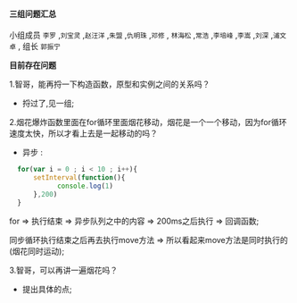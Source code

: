 #### 三组问题汇总 

小组成员 `李罗` ,`刘宝灵` ,`赵汪洋` ,`朱盟` ,`仇明珠` ,`邓修` , `林海松` ,`常浩` ,`李培峰` ,`李嵩` ,`刘深` ,`浦文卓` , 组长 `郭振宁`

**目前存在问题**

1.智哥，能再捋一下构造函数，原型和实例之间的关系吗？
* 捋过了,见一组;

2.烟花爆炸函数里面在for循环里面烟花移动，烟花是一个一个移动，因为for循环速度太快，所以才看上去是一起移动的吗？

* 异步 :
```javascript
  for(var i = 0 ; i < 10 ; i++){
      setInterval(function(){
            console.log(1)
      },200)
  }
```
for => 执行结束 => 异步队列之中的内容 => 200ms之后执行 => 回调函数;

同步循环执行结束之后再去执行move方法 => 所以看起来move方法是同时执行的(烟花同时运动);

3.智哥，可以再讲一遍烟花吗？

* 提出具体的点;